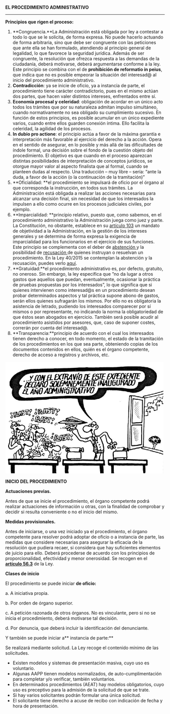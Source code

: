 **EL PROCEDIMIENTO ADMINISTRATIVO**

---

**Principios que rigen el proceso:**

1. **Congruencia.**La Administración está obligada por ley a contestar a todo lo que se le solicita, de forma expresa. No puede hacerlo actuando de forma arbitraria, sino que debe ser congruente con las peticiones que ante ella se han formulado, atendiendo al principio general de legalidad, lo que favorece la seguridad jurídica. Además de ser congruente, la resolución que ofrezca respuesta a las demandas de la ciudadanía, deberá motivarse, deberá argumentarse conforme a la ley. Este principio se combina con el de **prohibición de reformatio in peius**, que indica que no es posible empeorar la situación del interesad@ al inicio del procedimiento administrativo.
2. **Contradicción**: ya se inicie de oficio, ya a instancia de parte, el procedimiento tiene carácter contradictorio, pues en el mismo actúan dos partes, que hacen valer distintos intereses, enfrentados entre sí.
3. **Economía procesal y celeridad**: obligación de acordar en un único acto todos los trámites que por su naturaleza admitan impulso simultáneo, cuando normativamente no sea obligado su cumplimiento sucesivo. En función de estos principios, es posible acumular en un único expediente varios, cuando entre ellos guarden conexión íntima. Ello facilita la celeridad, la agilidad de los procesos.
4. **In dubio pro actione**: el principio actúa a favor de la máxima garantía e interpretación más favorable al ejercicio del derecho a la acción. Opera en el sentido de asegurar, en lo posible y más allá de las dificultades de índole formal, una decisión sobre el fondo de la cuestión objeto del procedimiento. El objetivo es que cuando en el proceso aparezcan distintas posibilidades de interpretación de conceptos jurídicos, se otorgue mayor valor al aspecto finalista que al formal, cuando se planteen dudas al respecto. Una traducción – muy libre – sería: “ante la duda, a favor de la acción \(o la continuación de la tramitación\)”
5. **Oficialidad: **el procedimiento se impulsará de oficio por el órgano al que corresponda la instrucción, en todos sus trámites. La Administración está obligada a realizar las acciones necesarias para alcanzar una decisión final, sin necesidad de que los interesados la impulsen a ello como ocurre en los procesos judiciales civiles, por ejemplo. 
6. **Imparcialidad: **principio relativo, puesto que, como sabemos, en el procedimiento administrativo la Administración juega como juez y parte. La Constitución, no obstante, establece en su [artículo 103](http://www.congreso.es/consti/constitucion/indice/titulos/articulos.jsp?ini=103&tipo=2) un mandato de objetividad a la Administración, en la gestión de los intereses generales y se determina de forma expresa la exigencia de imparcialidad para los funcionarios en el ejercicio de sus funciones. Este principio se complementa con el deber de [abstención ](http://dej.rae.es/#/entry-id/E88090)y la posibilidad de [recusación ](http://dej.rae.es/#/entry-id/E194420)de quienes instruyan o resuelvan un procedimiento. En la Ley 40/2015 se contemplan la abstención y la recusación, puedes verlo [aquí](https://www.boe.es/buscar/act.php?id=BOE-A-2015-10566&p=20151002&tn=1#s4). 
7. **Gratuidad:**el procedimiento administrativo es, por defecto, gratuito, no oneroso. Sin embargo, la ley especifica que ”no da lugar a otros gastos que aquellos que puedan, eventualmente, ocasionar la práctica de pruebas propuestas por los interesados”, lo que significa que si quienes intervienen como interesad@s en un procedimiento desean probar determinados aspectos y tal práctica supone abono de gastos, serán ellos quienes sufragarán los mismos. Por ello no es obligatoria la asistencia de letrado, pudiendo los interesados comparecer por sí mismos o por representante, no indicando la norma la obligatoriedad de que éstos sean abogados en ejercicio. También será posible acudir al procedimiento asistidos por asesores, que, caso de suponer costes, correrán por cuenta del interesad@.
8. **Transparencia:**principio de acuerdo con el cual los interesados tienen derecho a conocer, en todo momento, el estado de la tramitación de los procedimientos en los que sea parte, obteniendo copias de los documentos contenidos en ellos, quién es el órgano competente, derecho de acceso a registros y archivos, etc.

![](/assets/forges_admin.jpg)

**INICIO DEL PROCEDIMIENTO**

**Actuaciones previas.**

Antes de que se inicie el procedimiento, el órgano competente podrá realizar actuaciones de información u otras, con la finalidad de comprobar y decidir si resulta conveniente o no el inicio del mismo.

**Medidas provisionales.**

Antes de iniciarse, o una vez iniciado ya el procedimiento, el órgano competente para resolver podrá adoptar de oficio o a instancia de parte, las medidas que considere necesarias para asegurar la eficacia de la resolución que pudiera recaer, si considera que hay suficientes elementos de juicio para ello. Deberá procederse de acuerdo con los principios de proporcionalidad, efectividad y menor onerosidad. Se recogen en el [**artículo 56.3**](https://www.boe.es/buscar/act.php?id=BOE-A-2015-10565&tn=1&p=20151002#a56) de la Ley.

**Clases de inicio**

El procedimiento se puede iniciar **de oficio:**

a. A iniciativa propia.

b. Por orden de órgano superior.

c. A petición razonada de otros órganos. No es vinculante, pero si no se inicia el procedimiento, deberá motivarse tal decisión.

d. Por denuncia, que deberá incluir la identificación del denunciante.

Y también se puede iniciar a** instancia de parte:**

Se realizará mediante solicitud. La Ley recoge el contenido mínimo de las solicitudes.

* Existen modelos y sistemas de presentación masiva, cuyo uso es voluntario.
* Algunas AAPP tienen modelos normalizados, de auto-cumplimentación para completar y/o verificar, también voluntarios.
* En determinados procedimientos \(AEAT\) hay modelos obligatorios, cuyo uso es preceptivo para la admisión de la solicitud de que se trate.
* Si hay varios solicitantes podrán formular una única solicitud.
* El solicitante tiene derecho a acuse de recibo con indicación de fecha y hora de presentación.

### 



